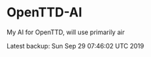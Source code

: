 # OpenTTD-AI
My AI for OpenTTD, will use primarily air

Latest backup: Sun Sep 29 07:46:02 UTC 2019
